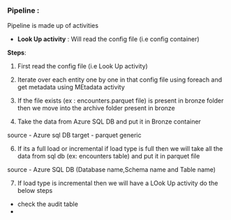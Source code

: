### Pipeline : 

Pipeline is made up of activities

- **Look Up activity** : Will read the config file (i.e config container)

**Steps**:

1. First read the config file (i.e Look Up activity)

2. Iterate over each entity one by one in that config file using foreach and get metadata using MEtadata activity

3. If the file exists (ex : encounters.parquet file) is present in bronze folder then we move into the archive folder present in bronze

4. Take the data from Azure SQL DB and put it in Bronze container

source - Azure sql DB
target - parquet generic

6. If its a full load or incremental if load type is full then we will take all the data from sql db (ex: encounters table) and put it in parquet file

source - Azure SQL DB
(Database name,Schema name and Table name)

7. If load type is incremental then we will have a LOok Up activity do the below steps

- check the audit table
- 
